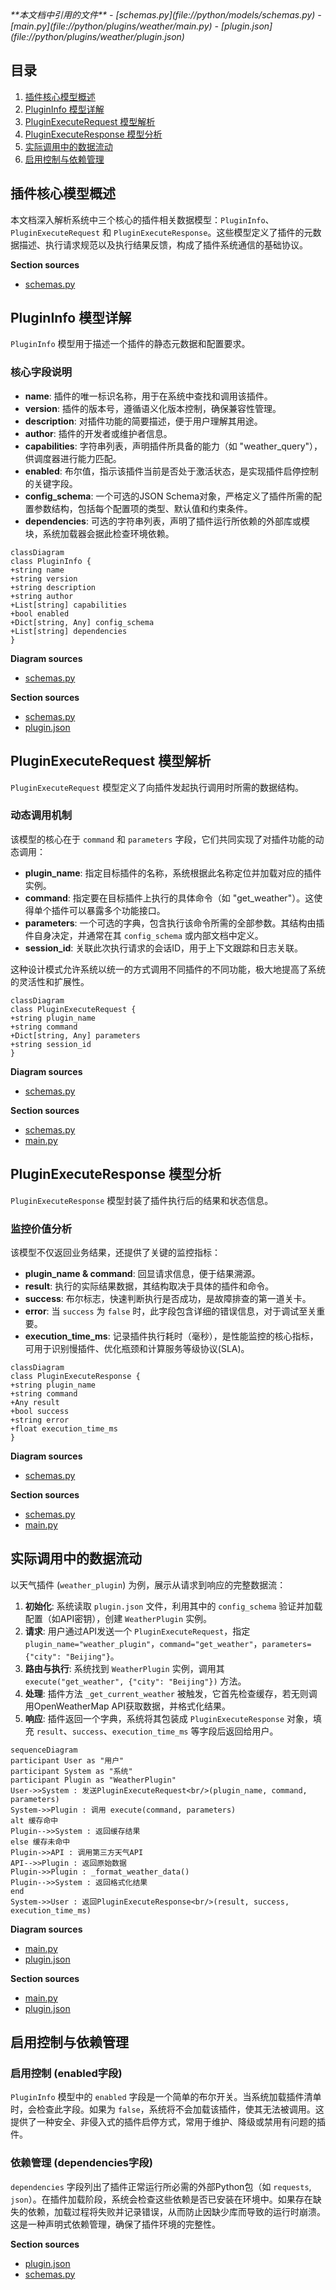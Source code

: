 <cite>
**本文档中引用的文件**
- [schemas.py](file://python/models/schemas.py)
- [main.py](file://python/plugins/weather/main.py)
- [plugin.json](file://python/plugins/weather/plugin.json)
</cite>

## 目录
1. [插件核心模型概述](#插件核心模型概述)
2. [PluginInfo 模型详解](#plugininfo-模型详解)
3. [PluginExecuteRequest 模型解析](#pluginexecuterequest-模型解析)
4. [PluginExecuteResponse 模型分析](#plugineexecuteresponse-模型分析)
5. [实际调用中的数据流动](#实际调用中的数据流动)
6. [启用控制与依赖管理](#启用控制与依赖管理)

## 插件核心模型概述

本文档深入解析系统中三个核心的插件相关数据模型：`PluginInfo`、`PluginExecuteRequest` 和 `PluginExecuteResponse`。这些模型定义了插件的元数据描述、执行请求规范以及执行结果反馈，构成了插件系统通信的基础协议。

**Section sources**
- [schemas.py](file://python/models/schemas.py#L78-L105)

## PluginInfo 模型详解

`PluginInfo` 模型用于描述一个插件的静态元数据和配置要求。

### 核心字段说明

- **name**: 插件的唯一标识名称，用于在系统中查找和调用该插件。
- **version**: 插件的版本号，遵循语义化版本控制，确保兼容性管理。
- **description**: 对插件功能的简要描述，便于用户理解其用途。
- **author**: 插件的开发者或维护者信息。
- **capabilities**: 字符串列表，声明插件所具备的能力（如 "weather_query"），供调度器进行能力匹配。
- **enabled**: 布尔值，指示该插件当前是否处于激活状态，是实现插件启停控制的关键字段。
- **config_schema**: 一个可选的JSON Schema对象，严格定义了插件所需的配置参数结构，包括每个配置项的类型、默认值和约束条件。
- **dependencies**: 可选的字符串列表，声明了插件运行所依赖的外部库或模块，系统加载器会据此检查环境依赖。

```mermaid
classDiagram
class PluginInfo {
+string name
+string version
+string description
+string author
+List[string] capabilities
+bool enabled
+Dict[string, Any] config_schema
+List[string] dependencies
}
```

**Diagram sources**
- [schemas.py](file://python/models/schemas.py#L78-L87)

**Section sources**
- [schemas.py](file://python/models/schemas.py#L78-L87)
- [plugin.json](file://python/plugins/weather/plugin.json#L1-L43)

## PluginExecuteRequest 模型解析

`PluginExecuteRequest` 模型定义了向插件发起执行调用时所需的数据结构。

### 动态调用机制

该模型的核心在于 `command` 和 `parameters` 字段，它们共同实现了对插件功能的动态调用：
- **plugin_name**: 指定目标插件的名称，系统根据此名称定位并加载对应的插件实例。
- **command**: 指定要在目标插件上执行的具体命令（如 "get_weather"）。这使得单个插件可以暴露多个功能接口。
- **parameters**: 一个可选的字典，包含执行该命令所需的全部参数。其结构由插件自身决定，并通常在其 `config_schema` 或内部文档中定义。
- **session_id**: 关联此次执行请求的会话ID，用于上下文跟踪和日志关联。

这种设计模式允许系统以统一的方式调用不同插件的不同功能，极大地提高了系统的灵活性和扩展性。

```mermaid
classDiagram
class PluginExecuteRequest {
+string plugin_name
+string command
+Dict[string, Any] parameters
+string session_id
}
```

**Diagram sources**
- [schemas.py](file://python/models/schemas.py#L90-L95)

**Section sources**
- [schemas.py](file://python/models/schemas.py#L90-L95)
- [main.py](file://python/plugins/weather/main.py#L50-L58)

## PluginExecuteResponse 模型分析

`PluginExecuteResponse` 模型封装了插件执行后的结果和状态信息。

### 监控价值分析

该模型不仅返回业务结果，还提供了关键的监控指标：
- **plugin_name & command**: 回显请求信息，便于结果溯源。
- **result**: 执行的实际结果数据，其结构取决于具体的插件和命令。
- **success**: 布尔标志，快速判断执行是否成功，是故障排查的第一道关卡。
- **error**: 当 `success` 为 `false` 时，此字段包含详细的错误信息，对于调试至关重要。
- **execution_time_ms**: 记录插件执行耗时（毫秒），是性能监控的核心指标，可用于识别慢插件、优化瓶颈和计算服务等级协议(SLA)。

```mermaid
classDiagram
class PluginExecuteResponse {
+string plugin_name
+string command
+Any result
+bool success
+string error
+float execution_time_ms
}
```

**Diagram sources**
- [schemas.py](file://python/models/schemas.py#L98-L105)

**Section sources**
- [schemas.py](file://python/models/schemas.py#L98-L105)
- [main.py](file://python/plugins/weather/main.py#L50-L58)

## 实际调用中的数据流动

以天气插件 (`weather_plugin`) 为例，展示从请求到响应的完整数据流：

1.  **初始化**: 系统读取 `plugin.json` 文件，利用其中的 `config_schema` 验证并加载配置（如API密钥），创建 `WeatherPlugin` 实例。
2.  **请求**: 用户通过API发送一个 `PluginExecuteRequest`，指定 `plugin_name="weather_plugin"`，`command="get_weather"`，`parameters={"city": "Beijing"}`。
3.  **路由与执行**: 系统找到 `WeatherPlugin` 实例，调用其 `execute("get_weather", {"city": "Beijing"})` 方法。
4.  **处理**: 插件方法 `_get_current_weather` 被触发，它首先检查缓存，若无则调用OpenWeatherMap API获取数据，并格式化结果。
5.  **响应**: 插件返回一个字典，系统将其包装成 `PluginExecuteResponse` 对象，填充 `result`、`success`、`execution_time_ms` 等字段后返回给用户。

```mermaid
sequenceDiagram
participant User as "用户"
participant System as "系统"
participant Plugin as "WeatherPlugin"
User->>System : 发送PluginExecuteRequest<br/>(plugin_name, command, parameters)
System->>Plugin : 调用 execute(command, parameters)
alt 缓存命中
Plugin-->>System : 返回缓存结果
else 缓存未命中
Plugin->>API : 调用第三方天气API
API-->>Plugin : 返回原始数据
Plugin->>Plugin : _format_weather_data()
Plugin-->>System : 返回格式化结果
end
System->>User : 返回PluginExecuteResponse<br/>(result, success, execution_time_ms)
```

**Diagram sources**
- [main.py](file://python/plugins/weather/main.py#L50-L58)
- [plugin.json](file://python/plugins/weather/plugin.json#L1-L43)

**Section sources**
- [main.py](file://python/plugins/weather/main.py#L50-L58)
- [plugin.json](file://python/plugins/weather/plugin.json#L1-L43)

## 启用控制与依赖管理

### 启用控制 (enabled字段)

`PluginInfo` 模型中的 `enabled` 字段是一个简单的布尔开关。当系统加载插件清单时，会检查此字段。如果为 `false`，系统将不会加载该插件，使其无法被调用。这提供了一种安全、非侵入式的插件启停方式，常用于维护、降级或禁用有问题的插件。

### 依赖管理 (dependencies字段)

`dependencies` 字段列出了插件正常运行所必需的外部Python包（如 `requests`, `json`）。在插件加载阶段，系统会检查这些依赖是否已安装在环境中。如果存在缺失的依赖，加载过程将失败并记录错误，从而防止因缺少库而导致的运行时崩溃。这是一种声明式依赖管理，确保了插件环境的完整性。

**Section sources**
- [plugin.json](file://python/plugins/weather/plugin.json#L1-L43)
- [schemas.py](file://python/models/schemas.py#L78-L87)